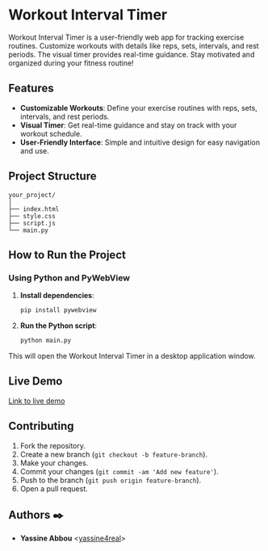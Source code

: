 # Workout Interval Timer

Workout Interval Timer is a user-friendly web app for tracking exercise routines. Customize workouts with details like reps, sets, intervals, and rest periods. The visual timer provides real-time guidance. Stay motivated and organized during your fitness routine!

## Features

- **Customizable Workouts**: Define your exercise routines with reps, sets, intervals, and rest periods.
- **Visual Timer**: Get real-time guidance and stay on track with your workout schedule.
- **User-Friendly Interface**: Simple and intuitive design for easy navigation and use.

## Project Structure
``` 
your_project/
│
├── index.html
├── style.css
├── script.js
└── main.py 
```

## How to Run the Project

### Using Python and PyWebView

1. **Install dependencies**:
    ```sh
    pip install pywebview
    ```

2. **Run the Python script**:
    ```sh
    python main.py
    ```

This will open the Workout Interval Timer in a desktop application window.


## Live Demo

[Link to live demo](https://yassineab53.github.io/workout-timer-js/) 

## Contributing

1. Fork the repository.
2. Create a new branch (`git checkout -b feature-branch`).
3. Make your changes.
4. Commit your changes (`git commit -am 'Add new feature'`).
5. Push to the branch (`git push origin feature-branch`).
6. Open a pull request.



## Authors :black_nib:

- **Yassine Abbou** <[yassine4real](https://github.com/yassine4real)>
